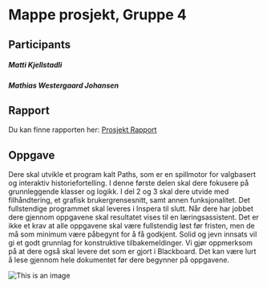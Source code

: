 # Mappe prosjekt, Gruppe 4
## Participants
##### Matti Kjellstadli
##### Mathias Westergaard Johansen

## Rapport
Du kan finne rapporten her: [Prosjekt Rapport](https://studntnu-my.sharepoint.com/:w:/r/personal/mattikj_ntnu_no/Documents/Prosjektrapport.docx?d=w665f537ee9644b7b9326e672d885b2b9&csf=1&web=1&e=F3k23o)
## Oppgave
Dere skal utvikle et program kalt Paths, som er en spillmotor for valgbasert og
interaktiv historiefortelling. I denne første delen skal dere fokusere på grunnleggende
klasser og logikk. I del 2 og 3 skal dere utvide med filhåndtering, et grafisk
brukergrensesnitt, samt annen funksjonalitet. Det fullstendige programmet skal
leveres i Inspera til slutt.
Når dere har jobbet dere gjennom oppgavene skal resultatet vises til en
læringsassistent. Det er ikke et krav at alle oppgavene skal være fullstendig løst før
fristen, men de må som minimum være påbegynt for å få godkjent. Solid og jevn
innsats vil gi et godt grunnlag for konstruktive tilbakemeldinger. Vi gjør oppmerksom
på at dere også skal levere det som er gjort i Blackboard.
Det kan være lurt å lese gjennom hele dokumentet før dere begynner på oppgavene.

![This is an image](https://drive.google.com/uc?id=1znm0UrSfk-Jd0GL_bULLKmaowk6g1EHh)
